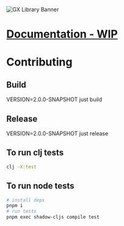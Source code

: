 ![GX Library Banner](/docs/static/img/banner.png)

# [Documentation - WIP](https://gx.kepler16.com)

# Contributing

## Build
VERSION=2.0.0-SNAPSHOT just build

## Release
VERSION=2.0.0-SNAPSHOT just release

## To run clj tests

```bash
clj -X:test
```

## To run node tests

```bash
# install deps
pnpm i
# run tests
pnpm exec shadow-cljs compile test
```
